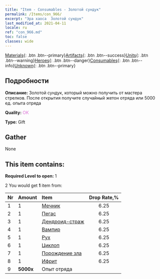 ```yaml
---
title: "Item - Consumables - Золотой сундук"
permalink: /Items/con_966/
excerpt: "Эра хаоса  Золотой сундук"
last_modified_at: 2021-04-11
locale: ru
ref: "con_966.md"
toc: false
classes: wide
---
```

 [Materials](/ru/Items/){: .btn .btn--primary}[Artifacts](/ru/Items/Artifacts/){: .btn .btn--success}[Units](/ru/Items/Units/){: .btn .btn--warning}[Heroes](/ru/Items/Heroes/){: .btn .btn--danger}[Consumables](/ru/Items/Consumables/){: .btn .btn--info}[Unknown](/ru/Items/Unknown/){: .btn .btn--primary}

## Подробности
 **Описание:** Золотой сундук, который можно получить от мастера стрелков. После открытия получите случайный жетон отряда или 5000 ед. опыта отряда

 **Quality:** <span style="color: #DA70D6">OK</span>

 **Type:** Gift

## Gather

  None

## This item contains:

 **Required Level to open:** 1

 2 You would get **1** item  from:

  | Nr | Amount |     Item    | Drop Rate,% |
  |:---|:-------|:------------|:---------:|
  | 1 | 1 | [Мечник](/ru/Items/unt_193/) | 6.25 | 
  | 2 | 1 | [Пегас](/ru/Items/unt_202/) | 6.25 | 
  | 3 | 1 | [Дендроид-страж](/ru/Items/unt_203/) | 6.25 | 
  | 4 | 1 | [Вампир](/ru/Items/unt_211/) | 6.25 | 
  | 5 | 1 | [Рух](/ru/Items/unt_221/) | 6.25 | 
  | 6 | 1 | [Циклоп](/ru/Items/unt_222/) | 6.25 | 
  | 7 | 1 | [Порождение зла](/ru/Items/unt_230/) | 6.25 | 
  | 8 | 1 | [Ифрит](/ru/Items/unt_231/) | 6.25 | 
  | 9 |  **5000x** | Опыт отряда |  | 50.0 | 
